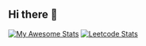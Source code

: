 ## Hi there 👋

[![My Awesome Stats](https://awesome-github-stats.azurewebsites.net/user-stats/gunjesh843?cardType=github&theme=github-dark&preferLogin=false)](https://git.io/awesome-stats-card)
[![Leetcode Stats](https://leetcard.jacoblin.cool/lapor?ext=heatmap)](https://leetcard.jacoblin.cool/gunjesh843?theme=dark&font=Crimson%20Text&ext=heatmap)
